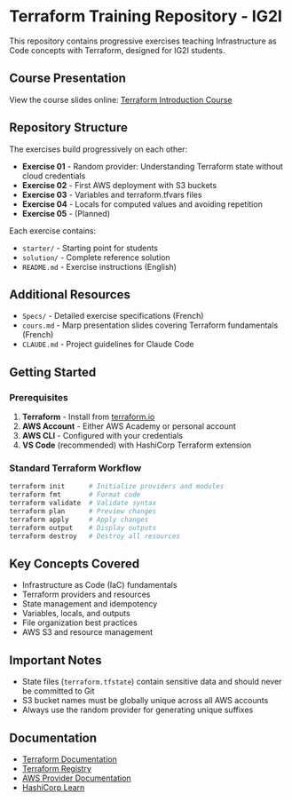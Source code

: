 # Terraform Training Repository - IG2I

This repository contains progressive exercises teaching Infrastructure as Code concepts with Terraform, designed for IG2I students.

## Course Presentation

View the course slides online: [Terraform Introduction Course](https://frederictriquet.github.io/IG2I-Terraform/)

## Repository Structure

The exercises build progressively on each other:

- **Exercise 01** - Random provider: Understanding Terraform state without cloud credentials
- **Exercise 02** - First AWS deployment with S3 buckets
- **Exercise 03** - Variables and terraform.tfvars files
- **Exercise 04** - Locals for computed values and avoiding repetition
- **Exercise 05** - (Planned)

Each exercise contains:
- `starter/` - Starting point for students
- `solution/` - Complete reference solution
- `README.md` - Exercise instructions (English)

## Additional Resources

- `Specs/` - Detailed exercise specifications (French)
- `cours.md` - Marp presentation slides covering Terraform fundamentals (French)
- `CLAUDE.md` - Project guidelines for Claude Code

## Getting Started

### Prerequisites

1. **Terraform** - Install from [terraform.io](https://terraform.io)
2. **AWS Account** - Either AWS Academy or personal account
3. **AWS CLI** - Configured with your credentials
4. **VS Code** (recommended) with HashiCorp Terraform extension

### Standard Terraform Workflow

```bash
terraform init      # Initialize providers and modules
terraform fmt       # Format code
terraform validate  # Validate syntax
terraform plan      # Preview changes
terraform apply     # Apply changes
terraform output    # Display outputs
terraform destroy   # Destroy all resources
```

## Key Concepts Covered

- Infrastructure as Code (IaC) fundamentals
- Terraform providers and resources
- State management and idempotency
- Variables, locals, and outputs
- File organization best practices
- AWS S3 and resource management

## Important Notes

- State files (`terraform.tfstate`) contain sensitive data and should never be committed to Git
- S3 bucket names must be globally unique across all AWS accounts
- Always use the random provider for generating unique suffixes

## Documentation

- [Terraform Documentation](https://terraform.io/docs)
- [Terraform Registry](https://registry.terraform.io/)
- [AWS Provider Documentation](https://registry.terraform.io/providers/hashicorp/aws)
- [HashiCorp Learn](https://learn.hashicorp.com/terraform)
